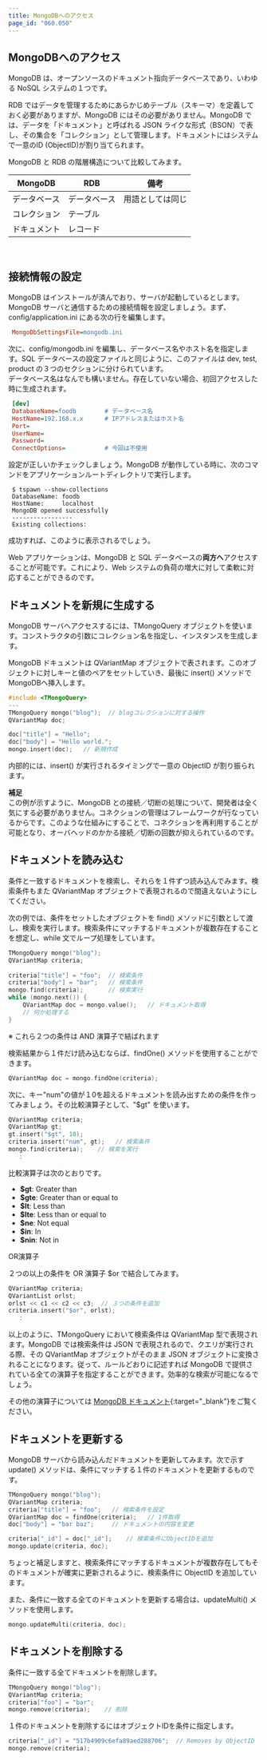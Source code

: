 ```yaml
---
title: MongoDBへのアクセス
page_id: "060.050"
---
```


## MongoDBへのアクセス

MongoDB は、オープンソースのドキュメント指向データベースであり、いわゆる NoSQL システムの１つです。

RDB ではデータを管理するためにあらかじめテーブル（スキーマ）を定義しておく必要がありますが、MongoDB にはその必要がありません。MongoDB では、データを「ドキュメント」と呼ばれる JSON ライクな形式（BSON）で表し、その集合を「コレクション」として管理します。ドキュメントにはシステムで一意のID (ObjectID)が割り当てられます。

MongoDB と RDB の階層構造について比較してみます。

<div class="table-div" markdown="1">

| MongoDB    | RDB      | 備考       |
|------------|----------|---------------|
| データベース | データベース | 用語としては同じ |
| コレクション | テーブル    |               |
| ドキュメント | レコード   |               |

</div><br>	 

## 接続情報の設定

MongoDB はインストールが済んでおり、サーバが起動しているとします。<br>
MongoDB サーバと通信するための接続情報を設定しましょう。まず、config/application.ini にある次の行を編集します。

```ini
 MongoDbSettingsFile=mongodb.ini
```

次に、config/mongodb.ini を編集し、データベース名やホスト名を指定します。SQL データベースの設定ファイルと同じように、このファイルは dev, test, product の３つのセクションに分けられています。<br>
データベース名はなんでも構いません。存在していない場合、初回アクセスした時に生成されます。

```ini
 [dev]
 DatabaseName=foodb        # データベース名
 HostName=192.168.x.x      # IPアドレスまたはホスト名
 Port=
 UserName=
 Password=                    
 ConnectOptions=           # 今回は不使用
``` 

設定が正しいかチェックしましょう。MongoDB が動作している時に、次のコマンドをアプリケーションルートディレクトリで実行します。

```
 $ tspawn --show-collections
 DatabaseName: foodb
 HostName:     localhost
 MongoDB opened successfully
 -----------------
 Existing collections:
```
 
成功すれば、このように表示されるでしょう。

Web アプリケーションは、MongoDB と SQL データベースの**両方へ**アクセスすることが可能です。これにより、Web システムの負荷の増大に対して柔軟に対応することができるのです。

## ドキュメントを新規に生成する

MongoDB サーバへアクセスするには、TMongoQuery オブジェクトを使います。コンストラクタの引数にコレクション名を指定し、インスタンスを生成します。

MongoDB ドキュメントは QVariantMap オブジェクトで表されます。このオブジェクトに対しキーと値のペアをセットしていき、最後に insert() メソッドで MongoDBへ挿入します。

```c++
#include <TMongoQuery>
---  
TMongoQuery mongo("blog");  // blogコレクションに対する操作
QVariantMap doc;

doc["title"] = "Hello";
doc["body"] = "Hello world.";
mongo.insert(doc);   // 新規作成
```
   
内部的には、insert() が実行されるタイミングで一意の ObjectID が割り振られます。
 
**補足**<br>
この例が示すように、MongoDB との接続／切断の処理について、開発者は全く気にする必要がありません。コネクションの管理はフレームワークが行なっているからです。このような仕組みにすることで、コネクションを再利用することが可能となり、オーバヘッドのかかる接続／切断の回数が抑えられているのです。
 
## ドキュメントを読み込む

条件と一致するドキュメントを検索し、それらを１件ずつ読み込んでみます。検索条件もまた QVariantMap オブジェクトで表現されるので間違えないようにしてください。
 
次の例では、条件をセットしたオブジェクトを find() メソッドに引数として渡し、検索を実行します。検索条件にマッチするドキュメントが複数存在することを想定し、while 文でループ処理をしています。

```c++
TMongoQuery mongo("blog"); 
QVariantMap criteria;
 
criteria["title"] = "foo";  // 検索条件
criteria["body"] = "bar";   // 検索条件
mongo.find(criteria);       // 検索実行
while (mongo.next()) {
    QVariantMap doc = mongo.value();   // ドキュメント取得
    // 何か処理する
}
```

※ これら２つの条件は AND 演算子で結ばれます
  
検索結果から１件だけ読み込むならば、findOne() メソッドを使用することができます。

```c++
QVariantMap doc = mongo.findOne(criteria);
```

次に、キー"num"の値が１0を超えるドキュメントを読み出すための条件を作ってみましょう。その比較演算子として、"$gt" を使います。

```c++
QVariantMap criteria;
QVariantMap gt;
gt.insert("$gt", 10);
criteria.insert("num", gt);   // 検索条件
mongo.find(criteria);    // 検索を実行
   :
```
 
比較演算子は次のとおりです。

* **$gt**: Greater than
* **$gte**: Greater than or equal to
* **$lt**: Less than
* **$lte**: Less than or equal to
* **$ne**:  Not equal
* **$in**: In
* **$nin**: Not in

OR演算子

２つの以上の条件を OR 演算子 $or で結合してみます。

```c++
QVariantMap criteria;
QVariantList orlst;
orlst << c1 << c2 << c3;  // ３つの条件を追加
criteria.insert("$or", orlst);
   :
```

以上のように、TMongoQuery において検索条件は QVariantMap 型で表現されます。MongoDB では検索条件は JSON で表現されるので、クエリが実行される際、その QVariantMap オブジェクトがそのまま JSON オブジェクトに変換されることになります。従って、ルールどおりに記述すれば MongoDB で提供されている全ての演算子を指定することができます。効率的な検索が可能になるでしょう。
 
その他の演算子については [MongoDB ドキュメント](http://docs.mongodb.org/manual/reference/operator/nav-query/){:target="_blank"}をご覧ください。

## ドキュメントを更新する

MongoDB サーバから読み込んだドキュメントを更新してみます。次で示す update() メソッドは、条件にマッチする１件のドキュメントを更新するものです。

```c++
TMongoQuery mongo("blog"); 
QVariantMap criteria;
criteria["title"] = "foo";   // 検索条件を設定
QVariantMap doc = findOne(criteria);   // 1件取得
doc["body"] = "bar baz";     // ドキュメントの内容を変更

criteria["_id"] = doc["_id"];    // 検索条件にObjectIDを追加 
mongo.update(criteria, doc);
```
  
ちょっと補足しますと、検索条件にマッチするドキュメントが複数存在してもそのドキュメントが確実に更新されるように、検索条件に ObjectID を追加しています。
   
また、条件に一致する全てのドキュメントを更新する場合は、updateMulti() メソッドを使用します。

```c++
mongo.updateMulti(criteria, doc);
```  

## ドキュメントを削除する

条件に一致する全てドキュメントを削除します。

```c++
TMongoQuery mongo("blog");
QVariantMap criteria;
criteria["foo"] = "bar";
mongo.remove(criteria);    // 削除
```

１件のドキュメントを削除するにはオブジェクトIDを条件に指定します。

```c++
criteria["_id"] = "517b4909c6efa89aed288706";  // Removes by ObjectID
mongo.remove(criteria);
```